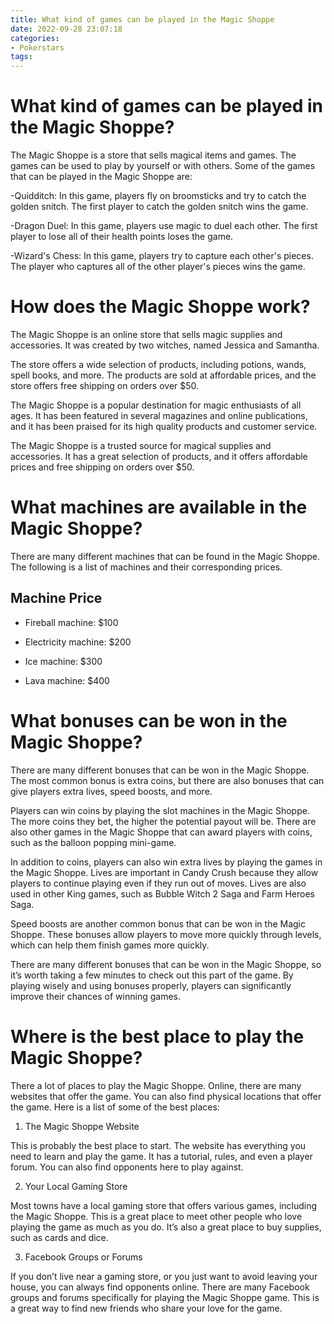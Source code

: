 ```yaml
---
title: What kind of games can be played in the Magic Shoppe
date: 2022-09-28 23:07:18
categories:
- Pokerstars
tags:
---
```



#  What kind of games can be played in the Magic Shoppe?

The Magic Shoppe is a store that sells magical items and games. The games can be used to play by yourself or with others. Some of the games that can be played in the Magic Shoppe are:

-Quidditch: In this game, players fly on broomsticks and try to catch the golden snitch. The first player to catch the golden snitch wins the game.

-Dragon Duel: In this game, players use magic to duel each other. The first player to lose all of their health points loses the game.

-Wizard's Chess: In this game, players try to capture each other's pieces. The player who captures all of the other player's pieces wins the game.

#  How does the Magic Shoppe work?

The Magic Shoppe is an online store that sells magic supplies and accessories. It was created by two witches, named Jessica and Samantha.

The store offers a wide selection of products, including potions, wands, spell books, and more. The products are sold at affordable prices, and the store offers free shipping on orders over $50.

The Magic Shoppe is a popular destination for magic enthusiasts of all ages. It has been featured in several magazines and online publications, and it has been praised for its high quality products and customer service.

The Magic Shoppe is a trusted source for magical supplies and accessories. It has a great selection of products, and it offers affordable prices and free shipping on orders over $50.

#  What machines are available in the Magic Shoppe?

There are many different machines that can be found in the Magic Shoppe. The following is a list of machines and their corresponding prices.

## Machine Price

* Fireball machine: $100

* Electricity machine: $200

* Ice machine: $300

* Lava machine: $400

#  What bonuses can be won in the Magic Shoppe?

There are many different bonuses that can be won in the Magic Shoppe. The most common bonus is extra coins, but there are also bonuses that can give players extra lives, speed boosts, and more.

Players can win coins by playing the slot machines in the Magic Shoppe. The more coins they bet, the higher the potential payout will be. There are also other games in the Magic Shoppe that can award players with coins, such as the balloon popping mini-game.

In addition to coins, players can also win extra lives by playing the games in the Magic Shoppe. Lives are important in Candy Crush because they allow players to continue playing even if they run out of moves. Lives are also used in other King games, such as Bubble Witch 2 Saga and Farm Heroes Saga.

Speed boosts are another common bonus that can be won in the Magic Shoppe. These bonuses allow players to move more quickly through levels, which can help them finish games more quickly.

There are many different bonuses that can be won in the Magic Shoppe, so it’s worth taking a few minutes to check out this part of the game. By playing wisely and using bonuses properly, players can significantly improve their chances of winning games.

#  Where is the best place to play the Magic Shoppe?

There a lot of places to play the Magic Shoppe. Online, there are many websites that offer the game. You can also find physical locations that offer the game. Here is a list of some of the best places:

1. The Magic Shoppe Website

This is probably the best place to start. The website has everything you need to learn and play the game. It has a tutorial, rules, and even a player forum. You can also find opponents here to play against.

2. Your Local Gaming Store

Most towns have a local gaming store that offers various games, including the Magic Shoppe. This is a great place to meet other people who love playing the game as much as you do. It’s also a great place to buy supplies, such as cards and dice.

3. Facebook Groups or Forums

If you don’t live near a gaming store, or you just want to avoid leaving your house, you can always find opponents online. There are many Facebook groups and forums specifically for playing the Magic Shoppe game. This is a great way to find new friends who share your love for the game.
